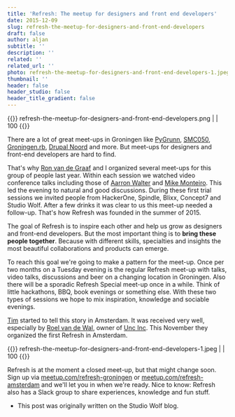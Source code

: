 ```yaml
---
title: 'Refresh: The meetup for designers and front end developers'
date: 2015-12-09
slug: refresh-the-meetup-for-designers-and-front-end-developers
draft: false
author: aljan
subtitle: ''
description: ''
related: ''
related_url: ''
photo: refresh-the-meetup-for-designers-and-front-end-developers-1.jpeg
thumbnail: ''
header: false
header_studio: false
header_title_gradient: false
---
```


{{<photos>}}
refresh-the-meetup-for-designers-and-front-end-developers.png |  | 100
{{</photos>}}

There are a lot of great meet-ups in Groningen like [PyGrunn](http://www.meetup.com/PyGrunn/), [SMC050](http://www.meetup.com/SMC050/), [Groningen.rb](http://www.meetup.com/Groningen-rb/), [Drupal Noord](http://www.meetup.com/Drupal-Noord-Meetup/) and more. But meet-ups for designers and front-end developers are hard to find.

That's why [Ron van de Graaf](https://twitter.com/ronvandegraaf) and I organized several meet-ups for this group of people last year. Within each session we watched video conference talks including those of [Aarron Walter](https://twitter.com/aarron) and [Mike Monteiro](https://twitter.com/monteiro). This led the evening to natural and good discussions. During these first trial sessions we invited people from HackerOne, Spindle, Blixx, Concept7 and Studio Wolf. After a few drinks it was clear to us this meet-up needed a follow-up. That's how Refresh was founded in the summer of 2015.

The goal of Refresh is to inspire each other and help us grow as designers and front-end developers. But the most important thing is to **bring these people together**. Because with different skills, specialties and insights the most beautiful collaborations and products can emerge.

To reach this goal we're going to make a pattern for the meet-up. Once per two months on a Tuesday evening is the regular Refresh meet-up with talks, video talks, discussions and beer on a changing location in Groningen. Also there will be a sporadic Refresh Special meet-up once in a while. Think of little hackathons, BBQ, book evenings or something else. With these two types of sessions we hope to mix inspiration, knowledge and sociable evenings.

[Tim](https://twitter.com/timsluis) started to tell this story in Amsterdam. It was received very well, especially by [Roel van de Wal](https://twitter.com/borq), owner of [Unc Inc](https://www.uncinc.nl/). This November they organized the first Refresh in Amsterdam.

{{<photos>}}
refresh-the-meetup-for-designers-and-front-end-developers-1.jpeg |  | 100
{{</photos>}}

Refresh is at the moment a closed meet-up, but that might change soon. Sign up via [meetup.com/refresh-groningen](http://meetup.com/refresh-groningen) or [meetup.com/refresh-amsterdam](http://meetup.com/refresh-amsterdam) and we'll let you in when we're ready. Nice to know: Refresh also has a Slack group to share experiences, knowledge and fun stuff.

- This post was originally written on the Studio Wolf blog.